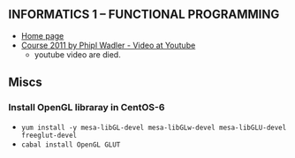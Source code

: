 ## INFORMATICS 1 – FUNCTIONAL PROGRAMMING

  - [Home page](http://www.inf.ed.ac.uk/teaching/courses/inf1/fp/)
  - [Course 2011 by Phipl Wadler - Video at Youtube](http://www.youtube.com/playlist?list=PLey3KIETJDP-6dIBWfFWjKkz4AC88qN7t) 
    - youtube video are died.

## Miscs

### Install OpenGL libraray in CentOS-6
  - `yum install -y mesa-libGL-devel mesa-libGLw-devel mesa-libGLU-devel freeglut-devel`
  - `cabal install OpenGL GLUT`

